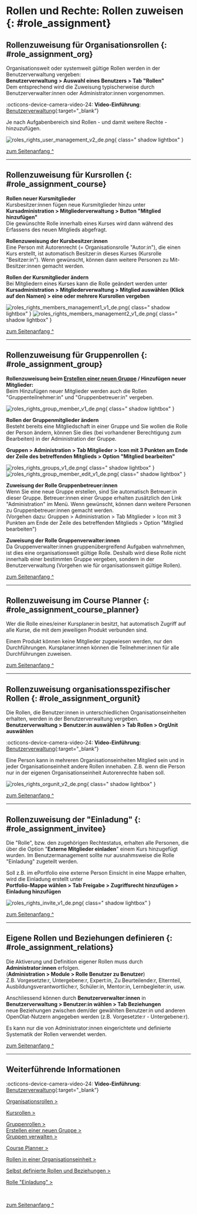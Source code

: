 # Rollen und Rechte: Rollen zuweisen {: #role_assignment} 


## Rollenzuweisung für Organisationsrollen {: #role_assignment_org} 

Organisationsweit oder systemweit gültige Rollen werden in der Benutzerverwaltung vergeben:<br>
**Benutzerverwaltung > Auswahl eines Benutzers > Tab "Rollen"**<br>
Dem entsprechend wird die Zuweisung typischerweise durch Benutzerverwalter:innen oder Administrator:innen vorgenommen.

:octicons-device-camera-video-24: **Video-Einführung**: [Benutzerverwaltung](<https://www.youtube.com/embed/V1RuH0q08J8>){:target="_blank”}

Je nach Aufgabenbereich sind Rollen - und damit weitere Rechte - hinzuzufügen.

![roles_rights_user_management_v2_de.png](assets/roles_rights_user_management_v2_de.png){ class=" shadow lightbox" }

[zum Seitenanfang ^](#role_assignment)

---

## Rollenzuweisung für Kursrollen {: #role_assignment_course}

**Rollen neuer Kursmitglieder**<br>
Kursbesitzer:innen fügen neue Kursmitglieder hinzu unter<br>
**Kursadministration > Mitgliederverwaltung > Button "Mitglied hinzufügen"**<br>
Die gewünschte Rolle innerhalb eines Kurses wird dann während des Erfassens des neuen Mitglieds abgefragt.

**Rollenzuweisung der Kursbesitzer:innen**<br>
Eine Person mit Autorenrecht (= Organisationsrolle "Autor:in"), die einen Kurs erstellt, ist automatisch Besitzer:in dieses Kurses (Kursrolle "Besitzer:in"). Wenn gewünscht, können dann weitere Personen zu Mit-Besitzer:innen gemacht werden.

**Rollen der Kursmitglieder ändern**<br>
Bei Mitgliedern eines Kurses kann die Rolle geändert werden unter<br> 
**Kursadministration > Mitgliederverwaltung > Mitglied auswählen (Klick auf den Namen) > eine oder mehrere Kursrollen vergeben**

![roles_rights_members_management1_v1_de.png](assets/roles_rights_members_management1_v1_de.png){ class=" shadow lightbox" }
![roles_rights_members_management2_v1_de.png](assets/roles_rights_members_management2_v1_de.png){ class=" shadow lightbox" }

[zum Seitenanfang ^](#role_assignment)

---

## Rollenzuweisung für Gruppenrollen {: #role_assignment_group} 

**Rollenzuweisung beim [Erstellen einer neuen Gruppe](../groups/index.de.md) / Hinzufügen neuer Mitglieder:**<br>
Beim Hinzufügen neuer Mitglieder werden auch die Rollen "Gruppenteilnehmer:in" und "Gruppenbetreuer:in" vergeben.

![roles_rights_group_member_v1_de.png](assets/roles_rights_group_member_v1_de.png){ class=" shadow lightbox" }


**Rollen der Gruppenmitglieder ändern**<br>
Besteht bereits eine Mitgliedschaft in einer Gruppe und Sie wollen die Rolle der Person ändern, können Sie dies (bei vorhandener Berechtigung zum Bearbeiten) in der Administration der Gruppe.

**Gruppen > Administration > Tab Mitglieder > Icon mit 3 Punkten am Ende der Zeile des betreffenden Mitglieds > Option "Mitglied bearbeiten"**

![roles_rights_groups_v1_de.png](assets/roles_rights_groups_v1_de.png){ class=" shadow lightbox" }
![roles_rights_group_member_edit_v1_de.png](assets/roles_rights_group_member_edit_v1_de.png){ class=" shadow lightbox" }


**Zuweisung der Rolle Gruppenbetreuer:innen**<br>
Wenn Sie eine neue Gruppe erstellen, sind Sie automatisch Betreuer:in dieser Gruppe. Betreuer:innen einer Gruppe erhalten zusätzlich den Link "Administration" im Menü. Wenn gewünscht, können dann weitere Personen zu Gruppenbetreuer:innen gemacht werden.<br>
(Vorgehen dazu: Gruppen > Administration > Tab Mitglieder > Icon mit 3 Punkten am Ende der Zeile des betreffenden Mitglieds > Option "Mitglied bearbeiten")


**Zuweisung der Rolle Gruppenverwalter:innen**<br>
Da Gruppenverwalter:innen gruppenübergreifend Aufgaben wahrnehmen, ist dies eine organisationsweit gültige Rolle. Deshalb wird diese Rolle nicht innerhalb einer bestimmten Gruppe vergeben, sondern in der Benutzerverwaltung (Vorgehen wie für organisationsweit gültige Rollen).

[zum Seitenanfang ^](#role_assignment)

---

## Rollenzuweisung im Course Planner {: #role_assignment_course_planner} 

Wer die Rolle eines/einer Kursplaner:in besitzt, hat automatisch Zugriff auf alle Kurse, die mit dem jeweiligen Produkt verbunden sind. 

Einem Produkt können keine Mitglieder zugewiesen werden, nur den Durchführungen. Kursplaner:innen können die Teilnehmer:innen für alle Durchführungen zuweisen.


[zum Seitenanfang ^](#role_assignment)

---

## Rollenzuweisung organisationsspezifischer Rollen {: #role_assignment_orgunit} 

Die Rollen, die Benutzer:innen in unterschiedlichen Organisationseinheiten erhalten, werden in der Benutzerverwaltung vergeben.<br>
**Benutzerverwaltung > Benutzer:in auswählen > Tab Rollen > OrgUnit auswählen**

:octicons-device-camera-video-24: **Video-Einführung**: [Benutzerverwaltung](<https://www.youtube.com/embed/V1RuH0q08J8>){:target="_blank”}

Eine Person kann in mehreren Organisationseinheiten Mitglied sein und in jeder Organisationseinheit andere Rollen innehaben. Z.B. wenn die Person nur in der eigenen Organisationseinheit Autorenrechte haben soll. 

![roles_rights_orgunit_v2_de.png](assets/roles_rights_orgunit_v2_de.png){ class=" shadow lightbox" }


[zum Seitenanfang ^](#role_assignment)

---

## Rollenzuweisung der "Einladung" {: #role_assignment_invitee} 

Die "Rolle", bzw. den zugehörigen Rechtestatus, erhalten alle Personen, die über die Option "**Externe Mitglieder einladen**" einem Kurs hinzugefügt wurden. Im Benutzermanagement sollte nur ausnahmsweise die Rolle "Einladung" zugeteilt werden. 

Soll z.B. im ePortfolio eine externe Person Einsicht in eine Mappe erhalten, wird die Einladung erstellt unter<br> 
**Portfolio-Mappe wählen > Tab Freigabe > Zugriffsrecht hinzufügen > Einladung hinzufügen**

![roles_rights_invite_v1_de.png](assets/roles_rights_invite_v1_de.png){ class=" shadow lightbox" }

[zum Seitenanfang ^](#role_assignment)

---

## Eigene Rollen und Beziehungen definieren {: #role_assignment_relations} 

Die Aktiverung und Definition eigener Rollen muss durch **Administrator:innen** erfolgen.<br>
(**Administration > Module > Rolle Benutzer zu Benutzer**)<br>
Z.B. Vorgesetzte:r, Untergebene:r, Expert:in, Zu Beurteilende:r, Elternteil, Ausbildungsverantwortliche:r, Schüler:in, Mentor:in, Lernbegleiter:in, usw.

Anschliessend können durch **Benutzerverwalter:innen** in<br>
**Benutzerverwaltung > Benutzer:in wählen > Tab Beziehungen**<br>
neue Beziehungen zwischen dem/der gewählten Benutzer:in und anderen OpenOlat-Nutzern angegeben werden
(z.B. Vorgesetzte:r - Untergebene:r).

Es kann nur die von Administrator:innen eingerichtete und definierte Systematik der Rollen verwendet werden.

[zum Seitenanfang ^](#role_assignment)

---

## Weiterführende Informationen

:octicons-device-camera-video-24: **Video-Einführung**: [Benutzerverwaltung](<https://www.youtube.com/embed/V1RuH0q08J8>){:target="_blank”}

[Organisationsrollen >](Roles_Rights.de.md)<br> 

[Kursrollen >](Roles_Rights.de.md)<br> 

[Gruppenrollen >](Roles_Rights.de.md)<br> 
[Erstellen einer neuen Gruppe >](../groups/index.de.md)<br> 
[Gruppen verwalten >](../area_modules/Group_Management.de.md)<br>

[Course Planner >](../area_modules/Course_Planner.de.md)<br> 

[Rollen in einer Organisationseinheit >](Roles_Rights.de.md)<br> 

[Selbst definierte Rollen und Beziehungen >](Roles_Rights.de.md)<br> 

[Rolle "Einladung" >](Roles_Rights.de.md)<br> 

<br>

[zum Seitenanfang ^](#role_assignment)
